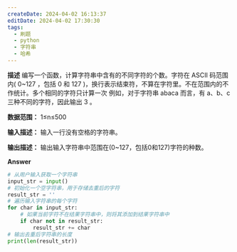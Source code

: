 ```yaml
---
createDate: 2024-04-02 16:13:37
editDate: 2024-04-02 17:30:30
tags:
  - 刷题
  - python
  - 字符串
  - 哈希
---
```

**描述**
编写一个函数，计算字符串中含有的不同字符的个数。字符在 ASCII 码范围内( 0~127 ，包括 0 和 127 )，换行表示结束符，不算在字符里。不在范围内的不作统计。多个相同的字符只计算一次
例如，对于字符串 abaca 而言，有 a、b、c 三种不同的字符，因此输出 3 。

**数据范围：** 1≤n≤500 

**输入描述：**
输入一行没有空格的字符串。

**输出描述：**
输出输入字符串中范围在(0~127，包括0和127)字符的种数。

**Answer**
```python
# 从用户输入获取一个字符串
input_str = input()
# 初始化一个空字符串，用于存储去重后的字符
result_str = ''
# 遍历输入字符串的每个字符
for char in input_str:
    # 如果当前字符不在结果字符串中，则将其添加到结果字符串中
    if char not in result_str:
        result_str += char
# 输出去重后字符串的长度
print(len(result_str))
```
